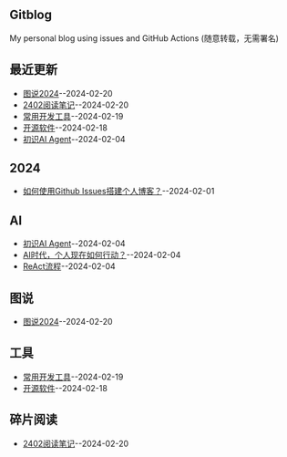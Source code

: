 ## Gitblog
My personal blog using issues and GitHub Actions (随意转载，无需署名)

## 最近更新
- [图说2024](https://github.com/humyna/gitblog/issues/8)--2024-02-20
- [2402阅读笔记](https://github.com/humyna/gitblog/issues/7)--2024-02-20
- [常用开发工具](https://github.com/humyna/gitblog/issues/6)--2024-02-19
- [开源软件](https://github.com/humyna/gitblog/issues/5)--2024-02-18
- [初识AI Agent](https://github.com/humyna/gitblog/issues/4)--2024-02-04
## 2024
- [如何使用Github Issues搭建个人博客？](https://github.com/humyna/gitblog/issues/1)--2024-02-01
## AI
- [初识AI Agent](https://github.com/humyna/gitblog/issues/4)--2024-02-04
- [AI时代，个人现在如何行动？](https://github.com/humyna/gitblog/issues/3)--2024-02-04
- [ReAct流程](https://github.com/humyna/gitblog/issues/2)--2024-02-04
## 图说
- [图说2024](https://github.com/humyna/gitblog/issues/8)--2024-02-20
## 工具
- [常用开发工具](https://github.com/humyna/gitblog/issues/6)--2024-02-19
- [开源软件](https://github.com/humyna/gitblog/issues/5)--2024-02-18
## 碎片阅读
- [2402阅读笔记](https://github.com/humyna/gitblog/issues/7)--2024-02-20

